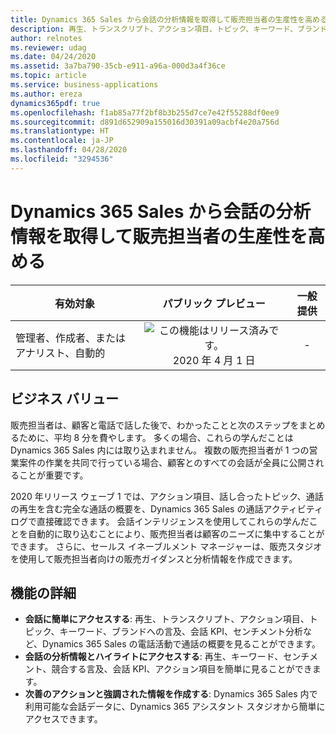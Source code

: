 ```yaml
---
title: Dynamics 365 Sales から会話の分析情報を取得して販売担当者の生産性を高める
description: 再生、トランスクリプト、アクション項目、トピック、キーワード、ブランドへの言及、会話 KPI、センチメント分析など、Dynamics 365 Sales の電話活動で通話の概要を見ることができます。
author: relnotes
ms.reviewer: udag
ms.date: 04/24/2020
ms.assetid: 3a7ba790-35cb-e911-a96a-000d3a4f36ce
ms.topic: article
ms.service: business-applications
ms.author: ereza
dynamics365pdf: true
ms.openlocfilehash: f1ab85a77f2bf8b3b255d7ce7e42f55288df0ee9
ms.sourcegitcommit: d891d652909a155016d30391a09acbf4e20a756d
ms.translationtype: HT
ms.contentlocale: ja-JP
ms.lasthandoff: 04/28/2020
ms.locfileid: "3294536"
---
```

# <a name="boost-seller-productivity-with-conversation-insights-inside-dynamics-365-sales"></a>Dynamics 365 Sales から会話の分析情報を取得して販売担当者の生産性を高める


| 有効対象    |  パブリック プレビュー | 一般提供 | 
| ---------- | :----------: |:----------: |
|管理者、作成者、またはアナリスト、自動的|![この機能はリリース済みです。](/dynamics365-release-plan/media/green-checkmark.png "この機能はリリース済みです。") 2020 年 4 月 1 日| -|


## <a name="business-value"></a>ビジネス バリュー
<!-- bv start -->
販売担当者は、顧客と電話で話した後で、わかったことと次のステップをまとめるために、平均 8 分を費やします。 多くの場合、これらの学んだことは Dynamics 365 Sales 内には取り込まれません。 複数の販売担当者が 1 つの営業案件の作業を共同で行っている場合、顧客とのすべての会話が全員に公開されることが重要です。 

2020 年リリース ウェーブ 1 では、アクション項目、話し合ったトピック、通話の再生を含む完全な通話の概要を、Dynamics 365 Sales の通話アクティビティ ログで直接確認できます。 会話インテリジェンスを使用してこれらの学んだことを自動的に取り込むことにより、販売担当者は顧客のニーズに集中することができます。 さらに、セールス イネーブルメント マネージャーは、販売スタジオを使用して販売担当者向けの販売ガイダンスと分析情報を作成できます。
<!-- bv end -->



## <a name="feature-details"></a>機能の詳細
<!--feature detail start -->
- **会話に簡単にアクセスする**: 再生、トランスクリプト、アクション項目、トピック、キーワード、ブランドへの言及、会話 KPI、センチメント分析など、Dynamics 365 Sales の電話活動で通話の概要を見ることができます。
- **会話の分析情報とハイライトにアクセスする**: 再生、キーワード、センチメント、競合する言及、会話 KPI、アクション項目を簡単に見ることができます。 
- **次善のアクションと強調された情報を作成する**: Dynamics 365 Sales 内で利用可能な会話データに、Dynamics 365 アシスタント スタジオから簡単にアクセスできます。
<!--feature detail end -->









